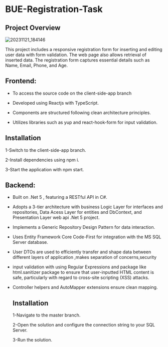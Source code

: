 # BUE-Registration-Task

## Project Overview


![20231121_184146](https://github.com/faragfady512/.Net_React_RegistrationForm/assets/62870970/4d6c555c-1b95-44ae-b749-db797749bc60)


This project includes a responsive registration form for inserting and editing user data with form validation.
The web page also allows retrieval of inserted data. The registration form captures essential details such as Name, Email, Phone, and Age.

  ## Frontend:

- To access the source code on the client-side-app branch

- Developed using Reactjs with TypeScript.
  
- Components are structured following clean architecture principles.
  
- Utilizes libraries such as yup and react-hook-form for input validation.

 ## Installation
 
  1-Switch to the client-side-app branch.
  
  2-Install dependencies using npm i.
  
  3-Start the application with npm start.

## Backend:

- Built on .Net 5 , featuring a RESTful API in C#.
 
- Adopts a 3-tier architecture with business Logic Layer for interfaces and repositories, Data Acess Layer for entities and DbContext, and Presentation Layer web api .Net 5 project.
 
- Implements a Generic Repository Design Pattern for data interaction.
 
- Uses Entity Framework Core Code-First for integration with the MS SQL Server database.
 
- User DTOs are used to efficiently transfer and shape data between different layers of application ,makes separation of concerns,security
  
- input validation with using Regular Expressions and package like html.sanitizer package to ensure that user-inputted HTML content is safe, particularly with regard to cross-site scripting (XSS) attacks. 

- Controller helpers and AutoMapper extensions ensure clean mapping.

  ## Installation
  
  1-Navigate to the master branch.
  
  2-Open the solution and configure the connection string to your SQL Server.
  
  3-Run the solution.




